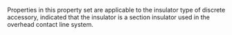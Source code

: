 Properties in this property set are applicable to the insulator type of discrete accessory, indicated that the insulator is a section insulator used in the overhead contact line system.
